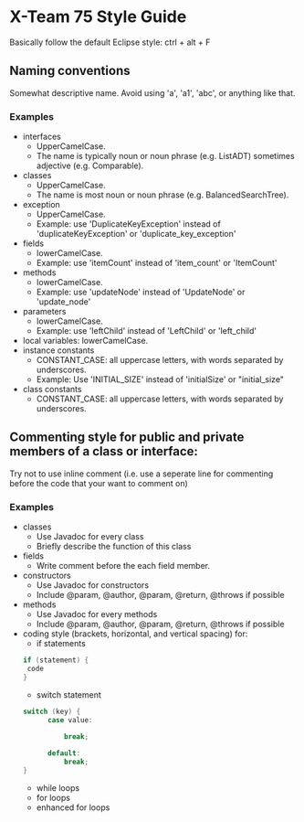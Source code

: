  # X-Team 75 Style Guide

Basically follow the default Eclipse style: ctrl + alt + F

## Naming conventions
Somewhat descriptive name. Avoid using 'a', 'a1', 'abc', or anything like that.

### Examples
   * interfaces
       * UpperCamelCase.
       * The name is typically noun or noun phrase (e.g. ListADT) sometimes adjective (e.g. Comparable).
   * classes
       * UpperCamelCase.
       * The name is most noun or noun phrase (e.g. BalancedSearchTree). 
   * exception
       * UpperCamelCase.
       * Example: use 'DuplicateKeyException' instead of 'duplicateKeyException' or 'duplicate_key_exception'
   * fields
       * lowerCamelCase.
       * Example: use 'itemCount' instead of 'item_count' or 'ItemCount'
   * methods
       * lowerCamelCase.
       * Example: use 'updateNode' instead of 'UpdateNode' or 'update_node'
   * parameters
       * lowerCamelCase.
       * Example: use 'leftChild' instead of 'LeftChild' or 'left_child'
   * local variables: lowerCamelCase.
   * instance constants
       * CONSTANT_CASE: all uppercase letters, with words separated by underscores. 
       * Example: Use 'INITIAL_SIZE' instead of 'initialSize' or "initial_size"
   * class constants
       * CONSTANT_CASE: all uppercase letters, with words separated by underscores. 


## Commenting style for public and private members of a class or interface:

Try not to use inline comment (i.e. use a seperate line for commenting before the code that your want to comment on)


### Examples

* classes
  * Use Javadoc for every class
  * Briefly describe the function of this class
* fields
  * Write comment before the each field member.
* constructors
  * Use Javadoc for constructors
  * Include @param, @author, @param, @return, @throws if possible
* methods
  * Use Javadoc for every methods
  * Include @param, @author, @param, @return, @throws if possible
* coding style (brackets, horizontal, and vertical spacing) for:
  * if statements
   ```java
   if (statement) {
    code
   }
   ```
  * switch statement
  ```java
  switch (key) {
        case value:
            
            break;

        default:
            break;
  }
  ```
  * while loops
  * for loops
  * enhanced for loops
